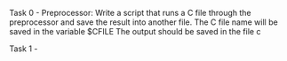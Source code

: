 Task 0 - Preprocessor: Write a script that runs a C file through the preprocessor and save the result into another file.
The C file name will be saved in the variable $CFILE
The output should be saved in the file c

Task 1 - 

